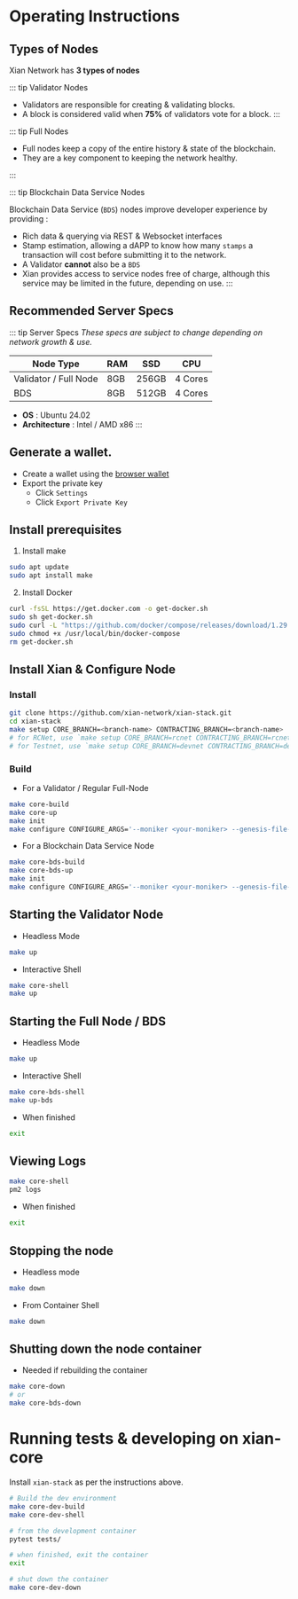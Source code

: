 # Operating Instructions

## Types of Nodes

Xian Network has **3 types of nodes**

::: tip Validator Nodes

* Validators are responsible for creating & validating blocks.
* A block is considered valid when **75%** of validators vote for a block.
:::

::: tip Full Nodes

* Full nodes keep a copy of the entire history & state of the blockchain.
* They are a key component to keeping the network healthy.

:::

::: tip Blockchain Data Service Nodes

Blockchain Data Service (`BDS`) nodes improve developer experience by providing : 
- Rich data & querying via REST & Websocket interfaces
- Stamp estimation, allowing a dAPP to know how many `stamps` a transaction will cost before submitting it to the network.
- A Validator __cannot__ also be a `BDS`
- Xian provides access to service nodes free of charge, although this service may be limited in the future, depending on use.
:::

## Recommended Server Specs
::: tip Server Specs
*These specs are subject to change depending on network growth & use.*

| Node Type            | RAM  | SSD   | CPU      |
|----------------------|------|-------|----------|
| Validator / Full Node| 8GB  | 256GB | 4 Cores  |
| BDS                  | 8GB  | 512GB | 4 Cores  |
- **OS** : Ubuntu 24.02
- **Architecture** : Intel / AMD x86
:::

## Generate a wallet.

- Create a wallet using the <a href="/tools/browser-wallet" target="_blank">browser wallet</a>
- Export the private key
    - Click `Settings`
    - Click `Export Private Key`

## Install prerequisites

1. Install make
```bash
sudo apt update
sudo apt install make
```
2. Install Docker
```bash
curl -fsSL https://get.docker.com -o get-docker.sh
sudo sh get-docker.sh
sudo curl -L "https://github.com/docker/compose/releases/download/1.29.2/docker-compose-$(uname -s)-$(uname -m)" -o /usr/local/bin/docker-compose
sudo chmod +x /usr/local/bin/docker-compose
rm get-docker.sh
```

## Install Xian & Configure Node
### Install
```bash
git clone https://github.com/xian-network/xian-stack.git
cd xian-stack
make setup CORE_BRANCH=<branch-name> CONTRACTING_BRANCH=<branch-name>
# for RCNet, use `make setup CORE_BRANCH=rcnet CONTRACTING_BRANCH=rcnet`
# for Testnet, use `make setup CORE_BRANCH=devnet CONTRACTING_BRANCH=devnet`
```

### Build
* For a Validator / Regular Full-Node
```bash
make core-build
make core-up
make init
make configure CONFIGURE_ARGS='--moniker <your-moniker> --genesis-file-name genesis-rcnet.json --validator-privkey <priv-key> --seed-node 188.68.33.32 --copy-genesis'

```
* For a Blockchain Data Service Node
```bash
make core-bds-build
make core-bds-up
make init
make configure CONFIGURE_ARGS='--moniker <your-moniker> --genesis-file-name genesis-rcnet.json --validator-privkey <priv-key> --seed-node 188.68.33.32 --copy-genesis --service-node'
```

## Starting the Validator Node
* Headless Mode
```bash
make up
```
* Interactive Shell
```bash
make core-shell
make up
```

## Starting the Full Node / BDS
* Headless Mode
```bash
make up
```
* Interactive Shell
```bash
make core-bds-shell
make up-bds
```

* When finished
```bash
exit
```

## Viewing Logs
```bash
make core-shell
pm2 logs
```
* When finished
```bash
exit
```

## Stopping the node
* Headless mode
```bash
make down
```
* From Container Shell
```bash
make down
```

## Shutting down the node container
* Needed if rebuilding the container
```bash
make core-down
# or
make core-bds-down
```

# Running tests & developing on xian-core

Install `xian-stack` as per the instructions above.

```sh
# Build the dev environment
make core-dev-build
make core-dev-shell

# from the development container
pytest tests/

# when finished, exit the container
exit

# shut down the container
make core-dev-down
```
